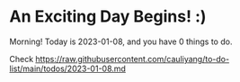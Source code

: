 # An Exciting Day Begins! :)

Morning! Today is 2023-01-08, and you have 0 things to do.

Check https://raw.githubusercontent.com/cauliyang/to-do-list/main/todos/2023-01-08.md